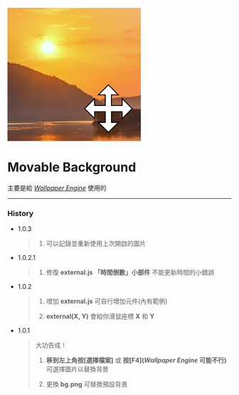 ![Movable Background](resources/preview.png "Movable Background")
# Movable Background
主要是給 *[Wallpaper Engine](https://store.steampowered.com/app/431960/Wallpaper_Engine/ "「Wallpaper Engine」 Official")* 使用的
***
### History
* 1.0.3
  > 1. 可以記錄並重新使用上次開啟的圖片
* 1.0.2.1
  > 1. 修復 **external.js 「時間倒數」小部件** 不能更新時間的小錯誤
* 1.0.2
  > 1. 增加 **external.js** 可自行增加元件(內有範例)
  >
  > 2. **external(X, Y)** 會給你滑鼠座標 **X** 和 **Y**
* 1.0.1
  > 大功告成！
  >
  > 1. **移到左上角按[選擇檔案]** 或 **按[F4](*Wallpaper Engine* 可能不行)** 可選擇圖片以替換背景
  >
  > 2. 更換 **bg.png** 可替換預設背景
